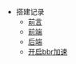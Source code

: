 - 搭建记录
  - [前言](mzt_v2b/readme.md)
  - [前端](mzt_v2b/createweb.md)
  - [后端](mzt_v2b/createserve.md)
  - [开启bbr加速](mzt_v2b/openbbr.md)


